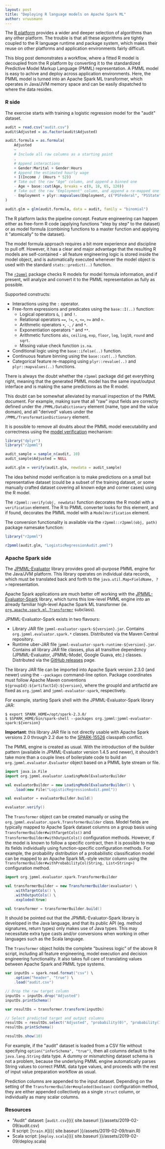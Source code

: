 ```yaml
---
layout: post
title: "Deploying R language models on Apache Spark ML"
author: vruusmann
---
```


The [R platform](https://www.r-project.org/) provides a wider and deeper selection of algorithms than any other platform. The trouble is that all these algorithms are tightly coupled to the R language runtime and package system, which makes their reuse on other platforms and application environments fairly difficult.

This blog post demonstrates a workflow, where a fitted R model is decoupled from the R platform by converting it to the standardized Predictive Model Markup Language (PMML) representation. A PMML model is easy to achive and deploy across application environments. Here, the PMML model is turned into an Apache Spark ML transformer, which operates in Java/JVM memory space and can be easily dispatched to where the data resides.

### R side

The exercise starts with training a logistic regression model for the "audit" dataset.

``` r
audit = read.csv("audit.csv")
audit$Adjusted = as.factor(audit$Adjusted)

audit.formula = as.formula(
	Adjusted
	~
	# Include all raw columns as a starting point
	.
	# Append interactions
	+ Gender:Marital + Gender:Hours
	# Append the estimated hourly wage
	+ I(Income / (Hours * 52))
	# Take out the raw "Age" column, and append a binned one
	- Age + base::cut(Age, breaks = c(0, 18, 65, 120))
	# Take out the raw "Employment" column, and append a re-mapped one
	- Employment + plyr::mapvalues(Employment, c("PSFederal", "PSState", "PSLocal"), c("Public", "Public", "Public"))
)

audit.glm = glm(audit.formula, data = audit, family = "binomial")
```

The R platform lacks the pipeline concept. Feature engineering can happen either as free-form R code (applying functions "step by step" to the dataset) or as model formula (combining functions to a master function and applying it "atomically" to the dataset).

The model formula approach requires a bit more experience and discipline to pull off. However, it has a clear and major advantage that the resulting R models are self-contained - all feature engineering logic is stored inside the model object, and is automatically executed whenever the model object is used with the standard `stats::predict(..)` function.

The [`r2pmml`](https://github.com/jpmml/r2pmml) package checks R models for model formula information, and if present, will analyze and convert it to the PMML representation as fully as possible.

Supported constructs:

* Interactions using the `:` operator.
* Free-form expressions and predicates using the `base::I(..)` function:
   * Logical operators `&`, `|` and `!`.
   * Relational operators `==`, `!=`, `<`, `<=`, `>=` and `>`.
   * Arithmetic operators `+`, `-`, `/` and `*`.
   * Exponentiation operators `^` and `**`.
   * Arithmetic functions `abs`, `ceiling`, `exp`, `floor`, `log`, `log10`, `round` and `sqrt`.
   * Missing value check function `is.na`.
* Conditional logic using the `base::ifelse(..)` function.
* Continuous feature binning using the `base::cut(..)` function.
* Categorical feature re-mapping using `plyr::revalue(..)` and `plyr::mapvalues(..)` functions.

There is always the doubt whether the `r2pmml` package did get everything right, meaning that the generated PMML model has the same input/output interface and is making the same predictions as the R model.

This doubt can be somewhat alleviated by manual inspection of the PMML document. For example, making sure that all "raw" input fields are correctly defined under the `/PMML/DataDictionary` element (name, type and the value domain), and all "derived" values under the `/PMML/TransformationDictionary` element.

It is possible to remove all doubts about the PMML model executability and correctness using the [model verification](http://dmg.org/pmml/v4-3/ModelVerification.html) mechanism:

``` r
library("dplyr")
library("r2pmml")

audit_sample = sample_n(audit, 10)
audit_sample$Adjusted = NULL

audit.glm = verify(audit.glm, newdata = audit_sample)
```

The idea behind model verification is to make predictions on a small but representative dataset (could be a subset of the training dataset, or some manually crafted dataset covering all known edge and corner cases) using the R model.

The `r2pmml::verify(obj, newdata)` function decorates the R model with a `verification` element. The R to PMML converter looks for this element, and if found, decorates the PMML model with a `ModelVerification` element.

The conversion functionality is available via the `r2pmml::r2pmml(obj, path)` package namesake function:

``` r
library("r2pmml")

r2pmml(audit.glm, "LogisticRegressionAudit.pmml")
```

### Apache Spark side

The [JPMML-Evaluator](https://github.com/jpmml/jpmml-evaluator) library provides good all-purpose PMML engine for the Java/JVM platform. This library operates on individual data records, which must be translated back and forth to the `java.util.Map<FieldName, ?>` representation.

Apache Spark applications are much better off working with the [JPMML-Evaluator-Spark](https://github.com/jpmml/jpmml-evaluator-spark) library, which turns this low-level PMML engine into an already familiar high-level Apache Spark ML transformer (ie. [`org.apache.spark.ml.Transformer`](https://spark.apache.org/docs/latest/api/java/org/apache/spark/ml/Transformer.html) subclass).

JPMML-Evaluator-Spark exists in two flavours:

* Library JAR file `jpmml-evaluator-spark-${version}.jar`. Contains `org.jpmml.evaluator.spark.*` classes. Distributed via the Maven Central repository.
* Runtime uber-JAR file `jpmml-evaluator-spark-runtime-${version}.jar`. Contains all library JAR file classes, plus all transitive dependency (JPMML-Evaluator, JPMML-Model, Google Guava, etc.) classes. Distributed via the [GitHub releases](https://github.com/jpmml/jpmml-evaluator-spark/releases) page.

The library JAR file can be imported into Apache Spark version 2.3.0 (and newer) using the `--packages` command-line option. Package coordinates must follow Apache Maven conventions `${groupId}:${artifactId}:${version}`, where the groupId and artifactId are fixed as `org.jpmml` and `jpmml-evaluator-spark`, respectively.

For example, starting Spark shell with the JPMML-Evaluator-Spark library JAR:

```
$ export SPARK_HOME=/opt/spark-2.3.0/
$ $SPARK_HOME/bin/spark-shell --packages org.jpmml:jpmml-evaluator-spark:${version}
```

**Important**: this library JAR file is not directly usable with Apache Spark versions 2.0 through 2.2 due to the [SPARK-15526](https://issues.apache.org/jira/browse/SPARK-15526) classpath conflict.

The PMML engine is created as usual. With the introduction of the builder pattern (available in JPMML-Evaluator version 1.4.5 and newer), it shouldn't take more than a couple lines of boilerplate code to build an `org.jpmml.evaluator.Evaluator` object based on a PMML byte stream or file.

``` scala
import java.io.File
import org.jpmml.evaluator.LoadingModelEvaluatorBuilder

val evaluatorBuilder = new LoadingModelEvaluatorBuilder() \
	.load(new File("LogisticRegressionAudit.pmml"))

val evaluator = evaluatorBuilder.build()

evaluator.verify()
```

The `Transformer` object can be created manually or using the `org.jpmml.evaluator.spark.TransformerBuilder` class. Model fields are typically mapped to Apache Spark dataset columns on a group basis using `TransformerBuilder#withTargetCols()` and `TransformerBuilder#withOutputCols()` configuration methods. However, if the model is known to follow a specific contract, then it is possible to map its fields individually using function-specific configuration methods.
For example, the probability distribution of a probabilistic classification model can be mapped to an Apache Spark ML-style vector column using the `TransformerBuilder#withProbabilityCol(String, List<String>)` configuration method.

``` scala
import org.jpmml.evaluator.spark.TransformerBuilder

val transformerBuilder = new TransformerBuilder(evaluator) \
	.withTargetCols() \
	.withOutputCols() \
	.exploded(true)

val transformer = transformerBuilder.build()
```

It should be pointed out that the JPMML-Evaluator-Spark library is developed in the Java language, and that its public API (eg. method signatures, return types) only makes use of Java types. This may necessitate extra type casts and/or conversions when working in other languages such as the Scala language.

The `Transformer` object holds the complete "business logic" of the above R script, including all feature engineering, model execution and decision engineering functionality. It also takes full care of translating values between Apache Spark and PMML type systems.

``` scala
var inputDs = spark.read.format("csv") \
	.option("header", "true") \
	.load("audit.csv")

// Drop the raw target column
inputDs = inputDs.drop("Adjusted")
inputDs.printSchema()

var resultDs = transformer.transform(inputDs)

// Select predicted target and output columns
resultDs = resultDs.select("Adjusted", "probability(0)", "probability(1)")
resultDs.printSchema()

resultDs.show(10)
```

For example, if the "audit" dataset is loaded from a CSV file without specifying `option("inferSchema", "true")`, then all columns default to the `java.lang.String` data type. A dummy or mismatching dataset schema is not a problem, because the underlying PMML engine automatically parses String values to correct PMML data type values, and proceeds with the rest of input value preparation workflow as usual.

Prediction columns are appended to the input dataset. Depending on the setting of the `TransformerBuilder#exploded(boolean)` configuration method, they are either appended collectively as a single `struct` column, or individually as many scalar columns.

### Resources

* "Audit" dataset: [`audit.csv`]({{ site.baseurl }}/assets/2019-02-09/audit.csv)
* R script: [`train.R`]({{ site.baseurl }}/assets/2019-02-09/train.R)
* Scala script: [`deploy.scala`]({{ site.baseurl }}/assets/2019-02-09/deploy.scala)